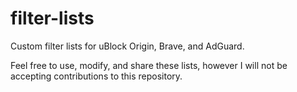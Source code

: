 # filter-lists

Custom filter lists for uBlock Origin, Brave, and AdGuard.  
  
Feel free to use, modify, and share these lists, however I will not be accepting contributions to this repository.
